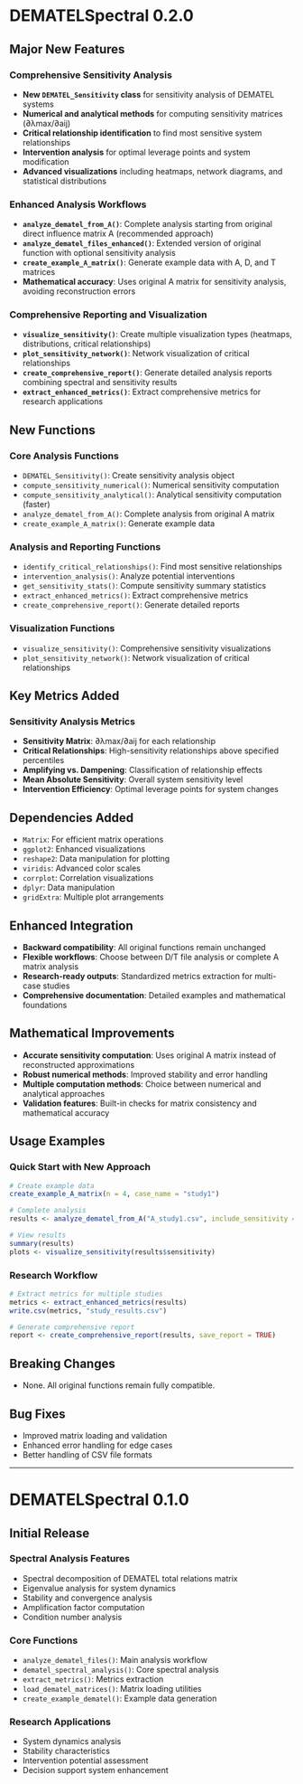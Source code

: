 # DEMATELSpectral 0.2.0

## Major New Features

### Comprehensive Sensitivity Analysis
- **New `DEMATEL_Sensitivity` class** for sensitivity analysis of DEMATEL systems
- **Numerical and analytical methods** for computing sensitivity matrices (∂λmax/∂aij)
- **Critical relationship identification** to find most sensitive system relationships
- **Intervention analysis** for optimal leverage points and system modification
- **Advanced visualizations** including heatmaps, network diagrams, and statistical distributions

### Enhanced Analysis Workflows
- **`analyze_dematel_from_A()`**: Complete analysis starting from original direct influence matrix A (recommended approach)
- **`analyze_dematel_files_enhanced()`**: Extended version of original function with optional sensitivity analysis
- **`create_example_A_matrix()`**: Generate example data with A, D, and T matrices
- **Mathematical accuracy**: Uses original A matrix for sensitivity analysis, avoiding reconstruction errors

### Comprehensive Reporting and Visualization
- **`visualize_sensitivity()`**: Create multiple visualization types (heatmaps, distributions, critical relationships)
- **`plot_sensitivity_network()`**: Network visualization of critical relationships
- **`create_comprehensive_report()`**: Generate detailed analysis reports combining spectral and sensitivity results
- **`extract_enhanced_metrics()`**: Extract comprehensive metrics for research applications

## New Functions

### Core Analysis Functions
- `DEMATEL_Sensitivity()`: Create sensitivity analysis object
- `compute_sensitivity_numerical()`: Numerical sensitivity computation
- `compute_sensitivity_analytical()`: Analytical sensitivity computation (faster)
- `analyze_dematel_from_A()`: Complete analysis from original A matrix
- `create_example_A_matrix()`: Generate example data

### Analysis and Reporting Functions
- `identify_critical_relationships()`: Find most sensitive relationships
- `intervention_analysis()`: Analyze potential interventions
- `get_sensitivity_stats()`: Compute sensitivity summary statistics
- `extract_enhanced_metrics()`: Extract comprehensive metrics
- `create_comprehensive_report()`: Generate detailed reports

### Visualization Functions
- `visualize_sensitivity()`: Comprehensive sensitivity visualizations
- `plot_sensitivity_network()`: Network visualization of critical relationships

## Key Metrics Added

### Sensitivity Analysis Metrics
- **Sensitivity Matrix**: ∂λmax/∂aij for each relationship
- **Critical Relationships**: High-sensitivity relationships above specified percentiles
- **Amplifying vs. Dampening**: Classification of relationship effects
- **Mean Absolute Sensitivity**: Overall system sensitivity level
- **Intervention Efficiency**: Optimal leverage points for system changes

## Dependencies Added
- `Matrix`: For efficient matrix operations
- `ggplot2`: Enhanced visualizations
- `reshape2`: Data manipulation for plotting
- `viridis`: Advanced color scales
- `corrplot`: Correlation visualizations
- `dplyr`: Data manipulation
- `gridExtra`: Multiple plot arrangements

## Enhanced Integration
- **Backward compatibility**: All original functions remain unchanged
- **Flexible workflows**: Choose between D/T file analysis or complete A matrix analysis
- **Research-ready outputs**: Standardized metrics extraction for multi-case studies
- **Comprehensive documentation**: Detailed examples and mathematical foundations

## Mathematical Improvements
- **Accurate sensitivity computation**: Uses original A matrix instead of reconstructed approximations
- **Robust numerical methods**: Improved stability and error handling
- **Multiple computation methods**: Choice between numerical and analytical approaches
- **Validation features**: Built-in checks for matrix consistency and mathematical accuracy

## Usage Examples

### Quick Start with New Approach
```r
# Create example data
create_example_A_matrix(n = 4, case_name = "study1")

# Complete analysis
results <- analyze_dematel_from_A("A_study1.csv", include_sensitivity = TRUE)

# View results
summary(results)
plots <- visualize_sensitivity(results$sensitivity)
```

### Research Workflow
```r
# Extract metrics for multiple studies
metrics <- extract_enhanced_metrics(results)
write.csv(metrics, "study_results.csv")

# Generate comprehensive report
report <- create_comprehensive_report(results, save_report = TRUE)
```

## Breaking Changes
- None. All original functions remain fully compatible.

## Bug Fixes
- Improved matrix loading and validation
- Enhanced error handling for edge cases
- Better handling of CSV file formats

---

# DEMATELSpectral 0.1.0

## Initial Release

### Spectral Analysis Features
- Spectral decomposition of DEMATEL total relations matrix
- Eigenvalue analysis for system dynamics
- Stability and convergence analysis
- Amplification factor computation
- Condition number analysis

### Core Functions
- `analyze_dematel_files()`: Main analysis workflow
- `dematel_spectral_analysis()`: Core spectral analysis
- `extract_metrics()`: Metrics extraction
- `load_dematel_matrices()`: Matrix loading utilities
- `create_example_dematel()`: Example data generation

### Research Applications
- System dynamics analysis
- Stability characteristics
- Intervention potential assessment
- Decision support system enhancement
